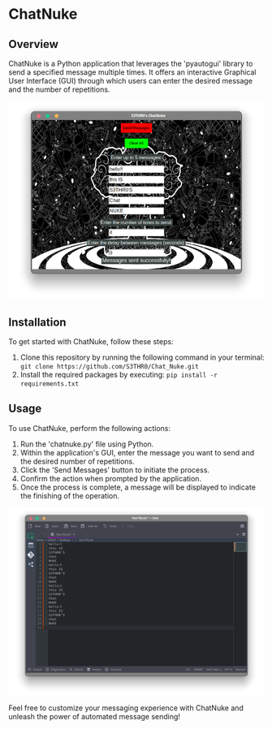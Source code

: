 # ChatNuke

## Overview

ChatNuke is a Python application that leverages the 'pyautogui' library to send a specified message multiple times. It offers an interactive Graphical User Interface (GUI) through which users can enter the desired message and the number of repetitions.

![ChatNuke](img/chatnuke.png)

## Installation

To get started with ChatNuke, follow these steps:

1. Clone this repository by running the following command in your terminal: `git clone https://github.com/S3THR0/Chat_Nuke.git`
2. Install the required packages by executing: `pip install -r requirements.txt`

## Usage

To use ChatNuke, perform the following actions:

1. Run the 'chatnuke.py' file using Python.
2. Within the application's GUI, enter the message you want to send and the desired number of repetitions.
3. Click the 'Send Messages' button to initiate the process.
4. Confirm the action when prompted by the application.
5. Once the process is complete, a message will be displayed to indicate the finishing of the operation.

![Results](img/results.png)

Feel free to customize your messaging experience with ChatNuke and unleash the power of automated message sending!

